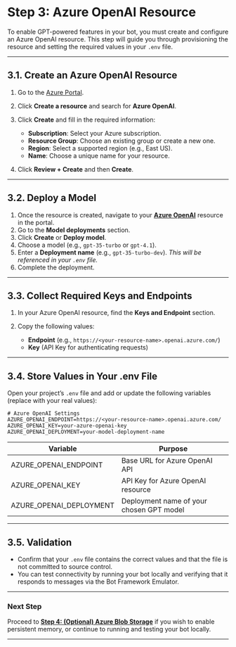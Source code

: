 # Step 3: Azure OpenAI Resource

To enable GPT-powered features in your bot, you must create and configure an Azure OpenAI resource. This step will guide you through provisioning the resource and setting the required values in your `.env` file.

---

## 3.1. Create an Azure OpenAI Resource

1. Go to the [Azure Portal](https://portal.azure.com/).
2. Click **Create a resource** and search for **Azure OpenAI**.
3. Click **Create** and fill in the required information:

   * **Subscription**: Select your Azure subscription.
   * **Resource Group**: Choose an existing group or create a new one.
   * **Region**: Select a supported region (e.g., East US).
   * **Name**: Choose a unique name for your resource.
4. Click **Review + Create** and then **Create**.

---

## 3.2. Deploy a Model

1. Once the resource is created, navigate to your **[Azure OpenAI](https://oai.azure.com/)** resource in the portal.
2. Go to the **Model deployments** section.
3. Click **Create** or **Deploy model**.
4. Choose a model (e.g., `gpt-35-turbo` or `gpt-4.1`).
5. Enter a **Deployment name** (e.g., `gpt-35-turbo-dev`).
   *This will be referenced in your `.env` file.*
6. Complete the deployment.

---

## 3.3. Collect Required Keys and Endpoints

1. In your Azure OpenAI resource, find the **Keys and Endpoint** section.
2. Copy the following values:

   * **Endpoint** (e.g., `https://<your-resource-name>.openai.azure.com/`)
   * **Key** (API Key for authenticating requests)

---

## 3.4. Store Values in Your .env File

Open your project’s `.env` file and add or update the following variables (replace with your real values):

```env
# Azure OpenAI Settings
AZURE_OPENAI_ENDPOINT=https://<your-resource-name>.openai.azure.com/
AZURE_OPENAI_KEY=your-azure-openai-key
AZURE_OPENAI_DEPLOYMENT=your-model-deployment-name
```

| Variable                  | Purpose                                  |
| ------------------------- | ---------------------------------------- |
| AZURE\_OPENAI\_ENDPOINT   | Base URL for Azure OpenAI API            |
| AZURE\_OPENAI\_KEY        | API Key for Azure OpenAI resource        |
| AZURE\_OPENAI\_DEPLOYMENT | Deployment name of your chosen GPT model |

---

## 3.5. Validation

* Confirm that your `.env` file contains the correct values and that the file is not committed to source control.
* You can test connectivity by running your bot locally and verifying that it responds to messages via the Bot Framework Emulator.

---

### Next Step

Proceed to **[Step 4: (Optional) Azure Blob Storage](Step%204%20-%20%28Optional%29%20Azure%20Blob%20Storage.md)** if you wish to enable persistent memory, or continue to running and testing your bot locally.

---
<br><br>
